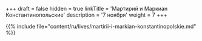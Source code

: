 +++
draft = false
hidden = true
linkTitle = 'Мартирий и Маркиан Константинопольские'
description = '7 ноября'
weight = 7
+++

{{% include file="content/ru/lives/martirii-i-markian-konstantinopolskie.md" %}}
